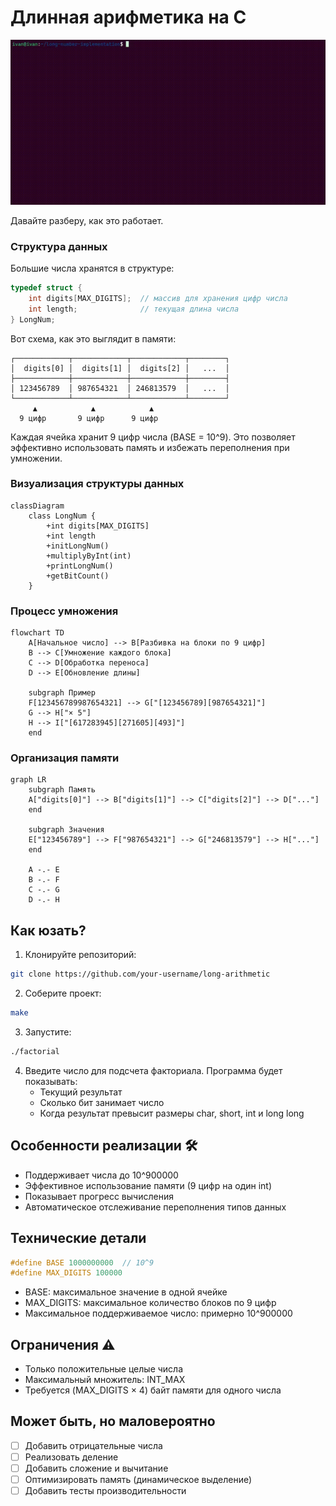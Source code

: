 # Длинная арифметика на C

![Визуализация](docs/rec.gif)

Давайте разберу, как это работает.

### Структура данных

Большие числа хранятся в структуре:

```c
typedef struct {
    int digits[MAX_DIGITS];  // массив для хранения цифр числа
    int length;              // текущая длина числа
} LongNum;
```

Вот схема, как это выглядит в памяти:

```
┌────────────┬────────────┬────────────┬────────┐
│  digits[0] │  digits[1] │  digits[2] │   ...  │
├────────────┼────────────┼────────────┼────────┤
│ 123456789  │ 987654321  │ 246813579  │   ...  │
└────────────┴────────────┴────────────┴────────┘
     ▲            ▲            ▲
  9 цифр       9 цифр      9 цифр
```

Каждая ячейка хранит 9 цифр числа (BASE = 10^9). Это позволяет эффективно использовать память и избежать переполнения при умножении.

### Визуализация структуры данных

```mermaid
classDiagram
    class LongNum {
        +int digits[MAX_DIGITS]
        +int length
        +initLongNum()
        +multiplyByInt(int)
        +printLongNum()
        +getBitCount()
    }
```

### Процесс умножения

```mermaid
flowchart TD
    A[Начальное число] --> B[Разбивка на блоки по 9 цифр]
    B --> C[Умножение каждого блока]
    C --> D[Обработка переноса]
    D --> E[Обновление длины]
    
    subgraph Пример
    F[123456789987654321] --> G["[123456789][987654321]"]
    G --> H["× 5"]
    H --> I["[617283945][271605][493]"]
    end
```

### Организация памяти

```mermaid
graph LR
    subgraph Память
    A["digits[0]"] --> B["digits[1]"] --> C["digits[2]"] --> D["..."]
    end
    
    subgraph Значения
    E["123456789"] --> F["987654321"] --> G["246813579"] --> H["..."]
    end
    
    A -.- E
    B -.- F
    C -.- G
    D -.- H
```

## Как юзать?

1. Клонируйте репозиторий:
```bash
git clone https://github.com/your-username/long-arithmetic
```

2. Соберите проект:
```bash
make
```

3. Запустите:
```bash
./factorial
```

4. Введите число для подсчета факториала. Программа будет показывать:
   - Текущий результат
   - Сколько бит занимает число
   - Когда результат превысит размеры char, short, int и long long

## Особенности реализации 🛠

- Поддерживает числа до 10^900000
- Эффективное использование памяти (9 цифр на один int)
- Показывает прогресс вычисления
- Автоматическое отслеживание переполнения типов данных

## Технические детали 

```c
#define BASE 1000000000  // 10^9
#define MAX_DIGITS 100000
```

- BASE: максимальное значение в одной ячейке
- MAX_DIGITS: максимальное количество блоков по 9 цифр
- Максимальное поддерживаемое число: примерно 10^900000

## Ограничения ⚠️

- Только положительные целые числа
- Максимальный множитель: INT_MAX
- Требуется (MAX_DIGITS × 4) байт памяти для одного числа

## Может быть, но маловероятно

- [ ] Добавить отрицательные числа
- [ ] Реализовать деление
- [ ] Добавить сложение и вычитание
- [ ] Оптимизировать память (динамическое выделение)
- [ ] Добавить тесты производительности
